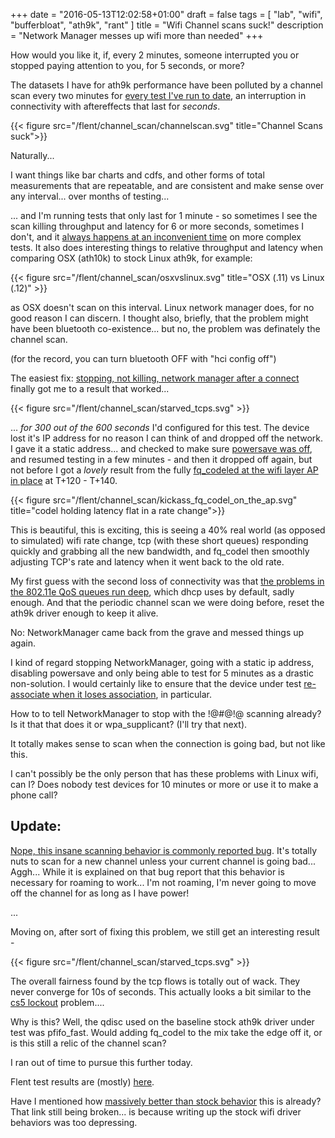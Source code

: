 +++
date = "2016-05-13T12:02:58+01:00"
draft = false
tags = [ "lab", "wifi", "bufferbloat", "ath9k", "rant" ]
title = "Wifi Channel scans suck!"
description = "Network Manager messes up wifi more than needed"
+++

How would you like it, if, every 2 minutes, someone interrupted you
or stopped paying attention to you, for 5 seconds, or more?

The datasets I have for ath9k performance have been polluted by a
channel scan every two minutes for
[every test I've run to date](/tags/wifi), an interruption in
connectivity with aftereffects that last for *seconds*.

{{< figure src="/flent/channel_scan/channelscan.svg" title="Channel Scans suck">}}

Naturally...

I want things like bar charts and cdfs, and other forms of total
measurements that are repeatable, and are consistent and make sense over
any interval... over months of testing...

... and I'm running tests that only last for 1 minute - so sometimes I
see the scan killing throughput and latency for 6 or more seconds,
sometimes I don't, and it
[always happens at an inconvenient time](/post/anomolies_thus_far) on
more complex tests. It also does interesting things to relative
throughput and latency when comparing OSX (ath10k) to stock Linux ath9k, for example:

{{< figure src="/flent/channel_scan/osxvslinux.svg" title="OSX (.11) vs Linux (.12)" >}}

as OSX doesn't scan on this interval. Linux network manager does, for no
good reason I can discern. I thought also, briefly, that the problem
might have been bluetooth co-existence... but no, the problem was
definately the channel scan.

(for the record, you can turn bluetooth OFF with "hci config off")

The easiest fix: [stopping, not killing, network manager after a connect](http://ubuntuforums.org/showthread.php?t=2163994) finally got me to a result that worked...

{{< figure src="/flent/channel_scan/starved_tcps.svg" >}}

... *for 300 out of the 600 seconds* I'd configured for this test. The device lost it's IP address for no reason I can think of and dropped off the network. I gave it a static address... and checked to make sure [powersave was off](/post/poking_at_powersave), and resumed testing in a few minutes - and then it dropped
off again, but not before I got a *lovely* result from the fully
[fq_codeled at the wifi layer AP in place](/tags/ath10k) at T+120 - T+140.

{{< figure src="/flent/channel_scan/kickass_fq_codel_on_the_ap.svg" title="codel holding latency flat in a rate change">}}

This is beautiful, this is exciting, this is seeing a 40% real world (as
opposed to simulated) wifi rate change, tcp (with these short queues)
responding quickly and grabbing all the new bandwidth, and fq_codel then
smoothly adjusting TCP's rate and latency when it went back to the old rate.

My first guess with the second loss of connectivity was that
[the problems in the 802.11e QoS queues run deep](/post/cs5_lockout), which dhcp uses by default, sadly enough. And that the periodic channel scan
we were doing before, reset the ath9k driver enough to keep it alive.

No: NetworkManager came back from the grave and messed things up again.

I kind of regard stopping NetworkManager, going with a static ip address, disabling powersave and only being able to test for 5 minutes as a drastic non-solution. I would certainly like to ensure that the device under test [re-associate when it loses association](/posts/10.1firmware), in particular.

How to to tell NetworkManager to stop with the !@#@!@ scanning already? Is it that that does it or wpa_supplicant? (I'll try that next).

It totally makes sense to scan when the connection is going bad, but not like this.

I can't possibly be the only person that has these problems with Linux wifi, can I? Does nobody test devices for 10 minutes or more or use it to make a phone call?

## Update:

[Nope, this insane scanning behavior is commonly reported bug](https://bugs.launchpad.net/ubuntu/+source/network-manager/+bug/373680). It's totally nuts to scan for a new channel unless your current channel is going bad... Aggh... While
it is explained on that bug report that this behavior is necessary for roaming to work... I'm not roaming, I'm never going to move off the channel for as
long as I have power!

...

Moving on, after sort of fixing this problem, we still get an interesting result -

{{< figure src="/flent/channel_scan/starved_tcps.svg" >}}

The overall fairness found by the tcp flows is totally out of wack. They
never converge for 10s of seconds. This actually looks a bit similar to
the [cs5 lockout](/post/cs5_lockout) problem....

Why is this? Well, the qdisc used on the baseline stock ath9k driver
under test was pfifo_fast. Would adding fq_codel to the mix take the
edge off it, or is this still a relic of the channel scan?

I ran out of time to pursue this further today.

Flent test results are (mostly) [here](/flent/channel_scan).

Have I mentioned how
[massively better than stock behavior](/post/stock_behavior) this is
already? That link still being broken... is because writing up the stock wifi driver
behaviors was too depressing.
